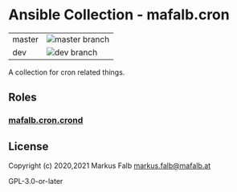# Ansible Collection - mafalb.cron

|||
|---|---|
|master|![master branch](https://github.com/mafalb/ansible-collection-cron/workflows/CI/badge.svg?branch=master)|
|dev|![dev branch](https://github.com/mafalb/ansible-collection-cron/workflows/CI/badge.svg?branch=dev)|

A collection for cron related things.

## Roles

### [mafalb.cron.crond](roles/crond/README.md)

## License

Copyright (c) 2020,2021 Markus Falb <markus.falb@mafalb.at>

GPL-3.0-or-later
